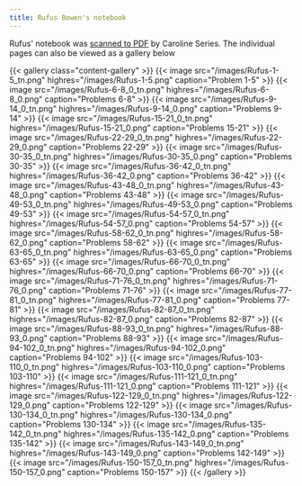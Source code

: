 ```yaml
---
title: Rufus Bowen's notebook
---
```


Rufus' notebook was [scanned to PDF](../RufusNotebook.pdf) by Caroline Series. The
individual pages can also be viewed as a gallery below

{{< gallery class="content-gallery" >}}
  {{< image src="/images/Rufus-1-5_tn.png"       highres="/images/Rufus-1-5.png" caption="Problem 1-5" >}}
  {{< image src="/images/Rufus-6-8_0_tn.png"     highres="/images/Rufus-6-8_0.png" caption="Problems 6-8" >}}
  {{< image src="/images/Rufus-9-14_0_tn.png"    highres="/images/Rufus-9-14_0.png" caption="Problems 9-14" >}}
  {{< image src="/images/Rufus-15-21_0_tn.png"   highres="/images/Rufus-15-21_0.png" caption="Problems 15-21" >}}
  {{< image src="/images/Rufus-22-29_0_tn.png"   highres="/images/Rufus-22-29_0.png" caption="Problems 22-29" >}}
  {{< image src="/images/Rufus-30-35_0_tn.png"   highres="/images/Rufus-30-35_0.png" caption="Problems 30-35" >}}
  {{< image src="/images/Rufus-36-42_0_tn.png"   highres="/images/Rufus-36-42_0.png" caption="Problems 36-42" >}}
  {{< image src="/images/Rufus-43-48_0_tn.png"   highres="/images/Rufus-43-48_0.png" caption="Problems 43-48" >}}
  {{< image src="/images/Rufus-49-53_0_tn.png"   highres="/images/Rufus-49-53_0.png" caption="Problems 49-53" >}}
  {{< image src="/images/Rufus-54-57_0_tn.png"   highres="/images/Rufus-54-57_0.png" caption="Problems 54-57" >}}
  {{< image src="/images/Rufus-58-62_0_tn.png"   highres="/images/Rufus-58-62_0.png" caption="Problems 58-62" >}}
  {{< image src="/images/Rufus-63-65_0_tn.png"   highres="/images/Rufus-63-65_0.png" caption="Problems 63-65" >}}
  {{< image src="/images/Rufus-66-70_0_tn.png"   highres="/images/Rufus-66-70_0.png" caption="Problems 66-70" >}}
  {{< image src="/images/Rufus-71-76_0_tn.png"   highres="/images/Rufus-71-76_0.png" caption="Problems 71-76" >}}
  {{< image src="/images/Rufus-77-81_0_tn.png"   highres="/images/Rufus-77-81_0.png" caption="Problems 77-81" >}}
  {{< image src="/images/Rufus-82-87_0_tn.png"   highres="/images/Rufus-82-87_0.png" caption="Problems 82-87" >}}
  {{< image src="/images/Rufus-88-93_0_tn.png"   highres="/images/Rufus-88-93_0.png" caption="Problems 88-93" >}}
  {{< image src="/images/Rufus-94-102_0_tn.png"   highres="/images/Rufus-94-102_0.png" caption="Problems 94-102" >}}
  {{< image src="/images/Rufus-103-110_0_tn.png"   highres="/images/Rufus-103-110_0.png" caption="Problems 103-110" >}}
  {{< image src="/images/Rufus-111-121_0_tn.png"   highres="/images/Rufus-111-121_0.png" caption="Problems 111-121" >}}
  {{< image src="/images/Rufus-122-129_0_tn.png"   highres="/images/Rufus-122-129_0.png" caption="Problems 122-129" >}}
  {{< image src="/images/Rufus-130-134_0_tn.png"   highres="/images/Rufus-130-134_0.png" caption="Problems 130-134" >}}
  {{< image src="/images/Rufus-135-142_0_tn.png"   highres="/images/Rufus-135-142_0.png" caption="Problems 135-142" >}}
  {{< image src="/images/Rufus-143-149_0_tn.png"   highres="/images/Rufus-143-149_0.png" caption="Problems 142-149" >}}
  {{< image src="/images/Rufus-150-157_0_tn.png"   highres="/images/Rufus-150-157_0.png" caption="Problems 150-157" >}}
{{< /gallery >}}

